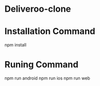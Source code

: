 # Deliveroo-clone

# Installation Command
npm install

# Runing Command
npm run android
npm run ios
npm run web
